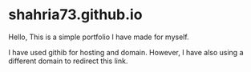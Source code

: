 # shahria73.github.io






Hello, 
This is a simple portfolio I have made for myself.

I have used githib for hosting and domain. However, I have also using a different domain to redirect this link.
